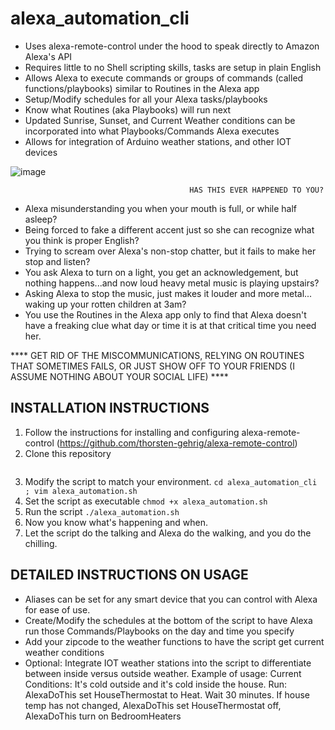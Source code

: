 # alexa_automation_cli 

- Uses alexa-remote-control under the hood to speak directly to Amazon Alexa's API
- Requires little to no Shell scripting skills, tasks are setup in plain English
- Allows Alexa to execute commands or groups of commands (called functions/playbooks) similar to Routines in the Alexa app
- Setup/Modify schedules for all your Alexa tasks/playbooks
- Know what Routines (aka Playbooks) will run next
- Updated Sunrise, Sunset, and Current Weather conditions can be incorporated into what Playbooks/Commands Alexa executes
- Allows for integration of Arduino weather stations, and other IOT devices 

![image](https://github.com/meirlazar/alexa_automation_cli/assets/2780621/2d19e2b2-6c53-40f2-8e1c-684473ac3a2b)

                                            HAS THIS EVER HAPPENED TO YOU?
- Alexa misunderstanding you when your mouth is full, or while half asleep?
- Being forced to fake a different accent just so she can recognize what you think is proper English? 
- Trying to scream over Alexa's non-stop chatter, but it fails to make her stop and listen?
- You ask Alexa to turn on a light, you get an acknowledgement, but nothing happens...and now loud heavy metal music is playing upstairs?
- Asking Alexa to stop the music, just makes it louder and more metal... waking up your rotten children at 3am?
- You use the Routines in the Alexa app only to find that Alexa doesn't have a freaking clue what day or time it is at that critical time you need her.

**** GET RID OF THE MISCOMMUNICATIONS, RELYING ON ROUTINES THAT SOMETIMES FAILS, OR JUST SHOW OFF TO YOUR FRIENDS (I ASSUME NOTHING ABOUT YOUR SOCIAL LIFE) ****

## INSTALLATION INSTRUCTIONS

1. Follow the instructions for installing and configuring alexa-remote-control (https://github.com/thorsten-gehrig/alexa-remote-control) 
2. Clone this repository 
   ``` git clone https://github.com/meirlazar/alexa_automation_cli.git
   ```   
4. Modify the script to match your environment.
   ``` cd alexa_automation_cli ; vim alexa_automation.sh ```
6. Set the script as executable
   ``` chmod +x alexa_automation.sh ```
7. Run the script
   ``` ./alexa_automation.sh ```
8. Now you know what's happening and when.
9. Let the script do the talking and Alexa do the walking, and you do the chilling.

## DETAILED INSTRUCTIONS ON USAGE

- Aliases can be set for any smart device that you can control with Alexa for ease of use.
- Create/Modify the schedules at the bottom of the script to have Alexa run those Commands/Playbooks on the day and time you specify
- Add your zipcode to the weather functions to have the script get current weather conditions
- Optional: Integrate IOT weather stations into the script to differentiate between inside versus outside weather.
  Example of usage:
  Current Conditions: It's cold outside and it's cold inside the house.
  Run: AlexaDoThis set HouseThermostat to Heat. Wait 30 minutes. If house temp has not changed, AlexaDoThis set HouseThermostat off, AlexaDoThis turn on BedroomHeaters
   
